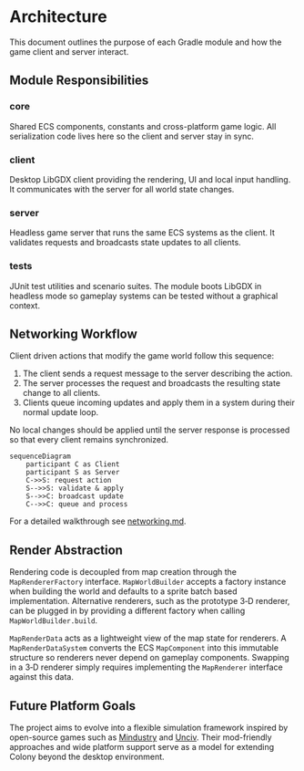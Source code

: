# Architecture

This document outlines the purpose of each Gradle module and how the game client and server interact.

## Module Responsibilities

### core
Shared ECS components, constants and cross-platform game logic. All serialization code lives here so the
client and server stay in sync.

### client
Desktop LibGDX client providing the rendering, UI and local input handling. It communicates with the server
for all world state changes.

### server
Headless game server that runs the same ECS systems as the client. It validates requests and broadcasts
state updates to all clients.

### tests
JUnit test utilities and scenario suites. The module boots LibGDX in headless mode so gameplay systems can be
tested without a graphical context.

## Networking Workflow
Client driven actions that modify the game world follow this sequence:

1. The client sends a request message to the server describing the action.
2. The server processes the request and broadcasts the resulting state change to all clients.
3. Clients queue incoming updates and apply them in a system during their normal update loop.

No local changes should be applied until the server response is processed so that every client remains
synchronized.

```mermaid
sequenceDiagram
    participant C as Client
    participant S as Server
    C->>S: request action
    S-->>S: validate & apply
    S-->>C: broadcast update
    C-->>C: queue and process
```

For a detailed walkthrough see [networking.md](networking.md).

## Render Abstraction

Rendering code is decoupled from map creation through the `MapRendererFactory`
interface. `MapWorldBuilder` accepts a factory instance when building the world
and defaults to a sprite batch based implementation. Alternative renderers, such
as the prototype 3‑D renderer, can be plugged in by providing a different
factory when calling `MapWorldBuilder.build`.

`MapRenderData` acts as a lightweight view of the map state for renderers. A
`MapRenderDataSystem` converts the ECS `MapComponent` into this immutable
structure so renderers never depend on gameplay components. Swapping in a 3‑D
renderer simply requires implementing the `MapRenderer` interface against this
data.

## Future Platform Goals
The project aims to evolve into a flexible simulation framework inspired by open-source games such as
[Mindustry](https://github.com/Anuken/Mindustry) and
[Unciv](https://github.com/yairm210/Unciv). Their mod-friendly approaches and wide platform support serve as
a model for extending Colony beyond the desktop environment.
